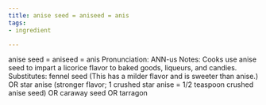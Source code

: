 ```yaml
---
title: anise seed = aniseed = anis
tags:
- ingredient

---
```

anise seed = aniseed = anis Pronunciation: ANN-us Notes: Cooks use anise seed to impart a licorice flavor to baked goods, liqueurs, and candies. Substitutes: fennel seed (This has a milder flavor and is sweeter than anise.) OR star anise (stronger flavor; 1 crushed star anise = 1/2 teaspoon crushed anise seed) OR caraway seed OR tarragon
